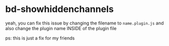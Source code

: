# bd-showhiddenchannels

yeah, you can fix this issue by changing the filename to `name.plugin.js` and also change the plugin name INSIDE of the plugin file

ps: this is just a fix for my friends

